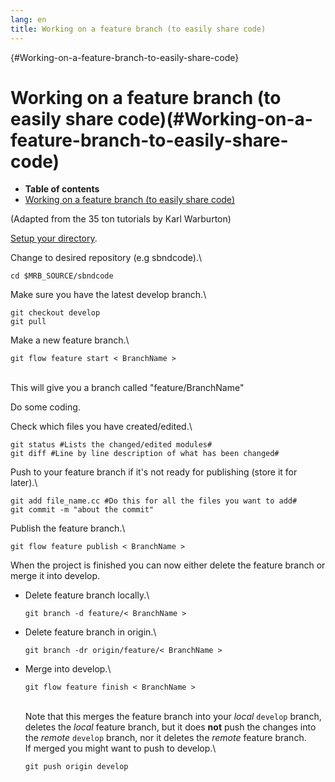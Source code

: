 ```yaml
---
lang: en
title: Working on a feature branch (to easily share code)
---
```


{#Working-on-a-feature-branch-to-easily-share-code}

Working on a feature branch (to easily share code)(#Working-on-a-feature-branch-to-easily-share-code)
======================================================================================================================

-   **Table of contents**
-   [Working on a feature branch (to easily share
    code)](#Working-on-a-feature-branch-to-easily-share-code)

(Adapted from the 35 ton tutorials by Karl Warburton)

[Setup your
directory](How_to_setup_your_directory_and_launch_your_first_job.html).

Change to desired repository (e.g sbndcode).\

    cd $MRB_SOURCE/sbndcode 

Make sure you have the latest develop branch.\

    git checkout develop
    git pull 

Make a new feature branch.\

    git flow feature start < BranchName > 

\
This will give you a branch called \"feature/BranchName\"

Do some coding.

Check which files you have created/edited.\

    git status #Lists the changed/edited modules#
    git diff #Line by line description of what has been changed# 

Push to your feature branch if it\'s not ready for publishing (store it
for later).\

    git add file_name.cc #Do this for all the files you want to add#
    git commit -m "about the commit" 

Publish the feature branch.\

    git flow feature publish < BranchName > 

When the project is finished you can now either delete the feature
branch or merge it into develop.

-   Delete feature branch locally.\

        git branch -d feature/< BranchName > 

-   Delete feature branch in origin.\

        git branch -dr origin/feature/< BranchName > 

-   Merge into develop.\

        git flow feature finish < BranchName > 

    \
    Note that this merges the feature branch into your *local* `develop`
    branch, deletes the *local* feature branch, but it does **not** push
    the changes into the *remote* `develop` branch, nor it deletes the
    *remote* feature branch.\
    If merged you might want to push to develop.\

        git push origin develop 
